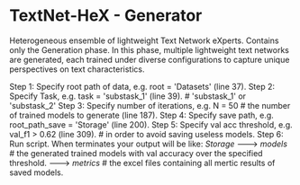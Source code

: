 # TextNet-HeX - Generator
Heterogeneous ensemble of lightweight Text Network eXperts. Contains only the Generation phase. In this phase, multiple lightweight text networks are generated, each trained under diverse configurations to capture unique perspectives on text characteristics.

Step 1: Specify root path of data, e.g. root = 'Datasets' (line 37).
Step 2: Specify Task, e.g. task = 'substask_1' (line 39). # 'substask_1' or 'substask_2'
Step 3: Specify number of iterations, e.g. N = 50 # the number of trained models to generate (line 187).
Step 4: Specify save path, e.g. root_path_save = 'Storage' (line 200).
Step 5: Specify val acc threshold, e.g. val_f1 > 0.62 (line 309). # in order to avoid saving useless models.
Step 6: Run script. When terminates your output will be like: 
_Storage_ ---> _models_  # the generated trained models with val accuracy over the specified threshold.
          ---> _metrics_ # the excel files containing all mertic results of saved models.
